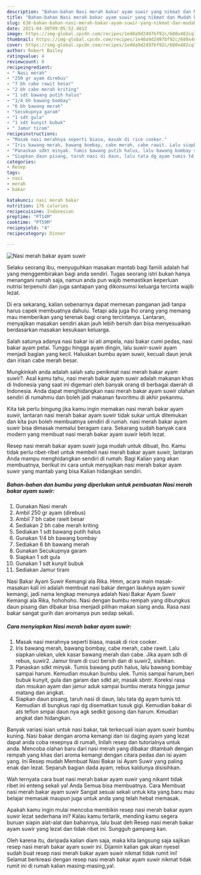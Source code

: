 ```yaml
---
description: "Bahan-bahan Nasi merah bakar ayam suwir yang nikmat dan Mudah Dibuat"
title: "Bahan-bahan Nasi merah bakar ayam suwir yang nikmat dan Mudah Dibuat"
slug: 638-bahan-bahan-nasi-merah-bakar-ayam-suwir-yang-nikmat-dan-mudah-dibuat
date: 2021-04-30T09:05:52.401Z
image: https://img-global.cpcdn.com/recipes/1e40a9d2497bf92c/680x482cq70/nasi-merah-bakar-ayam-suwir-foto-resep-utama.jpg
thumbnail: https://img-global.cpcdn.com/recipes/1e40a9d2497bf92c/680x482cq70/nasi-merah-bakar-ayam-suwir-foto-resep-utama.jpg
cover: https://img-global.cpcdn.com/recipes/1e40a9d2497bf92c/680x482cq70/nasi-merah-bakar-ayam-suwir-foto-resep-utama.jpg
author: Robert Bailey
ratingvalue: 4
reviewcount: 8
recipeingredient:
- " Nasi merah"
- "250 gr ayam direbus"
- "7 bh cabe rawit besar"
- "2 bh cabe merah kriting"
- "1 sdt bawang putih halus"
- "1/4 bh bawang bombay"
- "6 bh bawang merah"
- "Secukupnya garam"
- "1 sdt gula"
- "1 sdt kunyit bubuk"
- " Jamur tiram"
recipeinstructions:
- "Masak nasi merahnya seperti biasa, masak di rice cooker."
- "Iris bawang merah, bawang bombay, cabe merah, cabe rawit. Lalu siapkan ulekan, ulek kasar bawang merah dan cabe. Jika ayam sdh di rebus, suwir2. Jamur tiram di cuci bersih dan di suwir2, sisihkan."
- "Panaskan sdkt minyak. Tumis bawang putih halus, lalu bawang bombay sampai harum. Kemudian msukan bumbu ulek. Tumis sampai harum,beri bubuk kunyit, gula dan garam dan sdkt air, masak sbntr. Koreksi rasa dan msukan ayam dan jamur aduk sampai bumbu merata hingga jamur matang dan angkat."
- "Siapkan daun pisang, taruh nasi di daun, lalu tata dg ayam tumis td. Kemudian di bungkus rapi dg disematkan tusuk gigi. Kemudian bakar di ats teflon smpai daun nya agk sedkit gosong dan harum. Kmudian angkat dan hidangkan."
categories:
- Resep
tags:
- nasi
- merah
- bakar

katakunci: nasi merah bakar 
nutrition: 176 calories
recipecuisine: Indonesian
preptime: "PT14M"
cooktime: "PT59M"
recipeyield: "4"
recipecategory: Dinner

---
```



![Nasi merah bakar ayam suwir](https://img-global.cpcdn.com/recipes/1e40a9d2497bf92c/680x482cq70/nasi-merah-bakar-ayam-suwir-foto-resep-utama.jpg)

Selaku seorang ibu, menyuguhkan masakan mantab bagi famili adalah hal yang menggembirakan bagi anda sendiri. Tugas seorang istri bukan hanya menangani rumah saja, namun anda pun wajib memastikan keperluan nutrisi terpenuhi dan juga santapan yang dikonsumsi keluarga tercinta wajib lezat.

Di era  sekarang, kalian sebenarnya dapat memesan panganan jadi tanpa harus capek membuatnya dahulu. Tetapi ada juga lho orang yang memang mau memberikan yang terenak bagi orang tercintanya. Lantaran, menyajikan masakan sendiri akan jauh lebih bersih dan bisa menyesuaikan berdasarkan masakan kesukaan keluarga. 

Salah satunya adanya nasi bakar isi ati ampela, nasi bakar cumi pedas, nasi bakar ayam petai. Tunggu hingga ayam dingin, lalu suwir-suwir ayam menjadi bagian yang kecil. Haluskan bumbu ayam suwir, kecuali daun jeruk dan irisan cabe merah besar.

Mungkinkah anda adalah salah satu penikmat nasi merah bakar ayam suwir?. Asal kamu tahu, nasi merah bakar ayam suwir adalah makanan khas di Indonesia yang saat ini digemari oleh banyak orang di berbagai daerah di Indonesia. Anda dapat menghidangkan nasi merah bakar ayam suwir olahan sendiri di rumahmu dan boleh jadi makanan favoritmu di akhir pekanmu.

Kita tak perlu bingung jika kamu ingin memakan nasi merah bakar ayam suwir, lantaran nasi merah bakar ayam suwir tidak sukar untuk ditemukan dan kita pun boleh membuatnya sendiri di rumah. nasi merah bakar ayam suwir bisa dimasak memalui beragam cara. Sekarang sudah banyak cara modern yang membuat nasi merah bakar ayam suwir lebih lezat.

Resep nasi merah bakar ayam suwir juga mudah untuk dibuat, lho. Kamu tidak perlu ribet-ribet untuk membeli nasi merah bakar ayam suwir, lantaran Anda mampu menghidangkan sendiri di rumah. Bagi Kalian yang akan membuatnya, berikut ini cara untuk menyajikan nasi merah bakar ayam suwir yang mantab yang bisa Kalian hidangkan sendiri.

<!--inarticleads1-->

##### Bahan-bahan dan bumbu yang diperlukan untuk pembuatan Nasi merah bakar ayam suwir:

1. Gunakan  Nasi merah
1. Ambil 250 gr ayam (direbus)
1. Ambil 7 bh cabe rawit besar
1. Sediakan 2 bh cabe merah kriting
1. Sediakan 1 sdt bawang putih halus
1. Gunakan 1/4 bh bawang bombay
1. Sediakan 6 bh bawang merah
1. Gunakan Secukupnya garam
1. Siapkan 1 sdt gula
1. Gunakan 1 sdt kunyit bubuk
1. Sediakan  Jamur tiram


Nasi Bakar Ayam Suwir Kemangi ala Rika. Hmm, acara main masak-masakan kali ini adalah membuat nasi bakar dengan lauknya ayam suwir kemangi, jadi nama lengkap menunya adalah Nasi Bakar Ayam Suwir Kemangi ala Rika, hohohoho. Nasi dengan bumbu rempah yang dibungkus daun pisang dan dibakar bisa menjadi pilihan makan siang anda. Rasa nasi bakar sangat gurih dan aromanya pun sedap sekali. 

<!--inarticleads2-->

##### Cara menyiapkan Nasi merah bakar ayam suwir:

1. Masak nasi merahnya seperti biasa, masak di rice cooker.
1. Iris bawang merah, bawang bombay, cabe merah, cabe rawit. Lalu siapkan ulekan, ulek kasar bawang merah dan cabe. Jika ayam sdh di rebus, suwir2. Jamur tiram di cuci bersih dan di suwir2, sisihkan.
1. Panaskan sdkt minyak. Tumis bawang putih halus, lalu bawang bombay sampai harum. Kemudian msukan bumbu ulek. Tumis sampai harum,beri bubuk kunyit, gula dan garam dan sdkt air, masak sbntr. Koreksi rasa dan msukan ayam dan jamur aduk sampai bumbu merata hingga jamur matang dan angkat.
1. Siapkan daun pisang, taruh nasi di daun, lalu tata dg ayam tumis td. Kemudian di bungkus rapi dg disematkan tusuk gigi. Kemudian bakar di ats teflon smpai daun nya agk sedkit gosong dan harum. Kmudian angkat dan hidangkan.


Banyak variasi isian untuk nasi bakar, tak terkecuali isian ayam suwir bumbu kuning. Nasi bakar dengan aroma kemangi dan isi daging ayam yang lezat dapat anda coba resepnya di rumah, Inilah resep dan tutorialnya untuk anda. Mencoba olahan baru dari nasi merah yang dibakar ditambah dengan rempah yang khas dari aroma kemangi dengan citara pedas dan isi ayam yang. Ini Resep mudah Membuat Nasi Bakar isi Ayam Suwir yang paling enak dan lezat. Separuh bagian dada ayam, rebus kaldunya disisihkan. 

Wah ternyata cara buat nasi merah bakar ayam suwir yang nikamt tidak ribet ini enteng sekali ya! Anda Semua bisa membuatnya. Cara Membuat nasi merah bakar ayam suwir Sangat sesuai sekali untuk kita yang baru mau belajar memasak maupun juga untuk anda yang telah hebat memasak.

Apakah kamu ingin mulai mencoba membikin resep nasi merah bakar ayam suwir lezat sederhana ini? Kalau kamu tertarik, mending kamu segera buruan siapin alat-alat dan bahannya, lalu buat deh Resep nasi merah bakar ayam suwir yang lezat dan tidak ribet ini. Sungguh gampang kan. 

Oleh karena itu, daripada kalian diam saja, maka kita langsung saja sajikan resep nasi merah bakar ayam suwir ini. Dijamin kalian gak akan nyesel sudah buat resep nasi merah bakar ayam suwir nikmat tidak rumit ini! Selamat berkreasi dengan resep nasi merah bakar ayam suwir nikmat tidak rumit ini di rumah kalian masing-masing,ya!.

